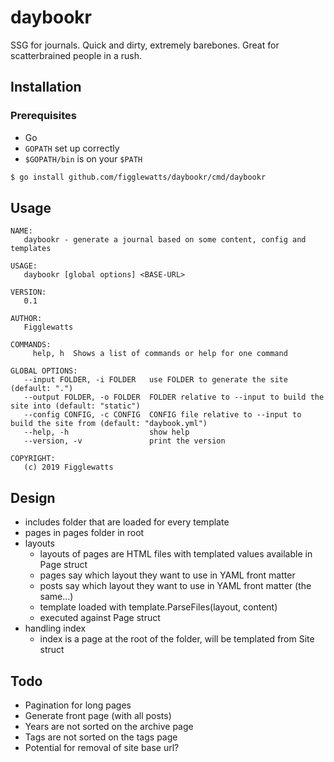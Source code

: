 # daybookr
SSG for journals. Quick and dirty, extremely barebones. Great for scatterbrained people in a rush.

## Installation
### Prerequisites
- Go
- `GOPATH` set up correctly
- `$GOPATH/bin` is on your `$PATH`

```bash
$ go install github.com/figglewatts/daybookr/cmd/daybookr
```

## Usage
```
NAME:
   daybookr - generate a journal based on some content, config and templates

USAGE:
   daybookr [global options] <BASE-URL>

VERSION:
   0.1

AUTHOR:
   Figglewatts

COMMANDS:
     help, h  Shows a list of commands or help for one command

GLOBAL OPTIONS:
   --input FOLDER, -i FOLDER   use FOLDER to generate the site (default: ".")
   --output FOLDER, -o FOLDER  FOLDER relative to --input to build the site into (default: "static")
   --config CONFIG, -c CONFIG  CONFIG file relative to --input to build the site from (default: "daybook.yml")
   --help, -h                  show help
   --version, -v               print the version

COPYRIGHT:
   (c) 2019 Figglewatts
```

## Design
- includes folder that are loaded for every template
- pages in pages folder in root
- layouts
   - layouts of pages are HTML files with templated values available in Page struct
   - pages say which layout they want to use in YAML front matter
   - posts say which layout they want to use in YAML front matter (the same...)
   - template loaded with template.ParseFiles(layout, content)
   - executed against Page struct
- handling index
   - index is a page at the root of the folder, will be templated from Site struct

## Todo
- Pagination for long pages
- Generate front page (with all posts)
- Years are not sorted on the archive page
- Tags are not sorted on the tags page
- Potential for removal of site base url?